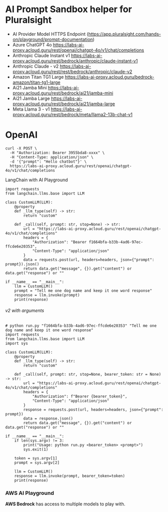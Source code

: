 # AI Prompt Sandbox helper for Pluralsight 

- AI Provider Model	HTTPS Endpoint (https://app.pluralsight.com/hands-on/playground/prompt-documentation)
- Azure ChatGPT 4o	        https://labs-ai-proxy.acloud.guru/rest/openai/chatgpt-4o/v1/chat/completions
- Anthropic Claude          Instant v1	https://labs-ai-proxy.acloud.guru/rest/bedrock/anthropic/claude-instant-v1
- Anthropic Claude - v2	    https://labs-ai-proxy.acloud.guru/rest/rest/bedrock/anthropic/claude-v2
- Amazon Titan TG1 Large	  https://labs-ai-proxy.acloud.guru/bedrock-amazon/titan-tg1-large
- Ai21 Jamba Mini	          https://labs-ai-proxy.acloud.guru/rest/bedrock/ai21/jamba-mini
- Ai21 Jamba Large	        https://labs-ai-proxy.acloud.guru/rest/bedrock/ai21/jamba-large
- Meta Llama 3 - v1	        https://labs-ai-proxy.acloud.guru/rest/bedrock/meta/llama2-13b-chat-v1

# OpenAI 
```
curl -X POST \
  -H "Authorization: Bearer 3955bda8-xxxx" \
  -H "Content-Type: application/json" \
  -d '{"prompt": "Hello chatbot"}' \
  https://labs-ai-proxy.acloud.guru/rest/openai/chatgpt-4o/v1/chat/completions
```
LangChain with AI Playground
```
import requests
from langchain.llms.base import LLM

class CustomLLM(LLM):
    @property
    def _llm_type(self) -> str:
        return "custom"

    def _call(self, prompt: str, stop=None) -> str:
        url = "https://labs-ai-proxy.acloud.guru/rest/openai/chatgpt-4o/v1/chat/completions"
        headers = {
            "Authorization": "Bearer f1664bfa-b33b-4ad6-97ec-ffcde6e20353",
            "Content-Type": "application/json"
        }
        data = requests.post(url, headers=headers, json={"prompt": prompt}).json()
        return data.get("message", {}).get("content") or data.get("response") or ""

if __name__ == "__main__":
    llm = CustomLLM()
    prompt = "Tell me one dog name and keep it one word response"
    response = llm.invoke(prompt)
    print(response)
```
###### v2 with arguments 
```
# python run.py "f1664bfa-b33b-4ad6-97ec-ffcde6e20353" "Tell me one dog name and keep it one word response"
import requests
from langchain.llms.base import LLM
import sys

class CustomLLM(LLM):
    @property
    def _llm_type(self) -> str:
        return "custom"

    def _call(self, prompt: str, stop=None, bearer_token: str = None) -> str:
        url = "https://labs-ai-proxy.acloud.guru/rest/openai/chatgpt-4o/v1/chat/completions"
        headers = {
            "Authorization": f"Bearer {bearer_token}",
            "Content-Type": "application/json"
        }
        response = requests.post(url, headers=headers, json={"prompt": prompt})
        data = response.json()
        return data.get("message", {}).get("content") or data.get("response") or ""

if __name__ == "__main__":
    if len(sys.argv) != 3:
        print("Usage: python run.py <bearer_token> <prompt>")
        sys.exit(1)
    
    token = sys.argv[1]
    prompt = sys.argv[2]
    
    llm = CustomLLM()
    response = llm.invoke(prompt, bearer_token=token)
    print(response)
```
### AWS AI Playground
**AWS Bedrock** has access to multiple models to play with. 

